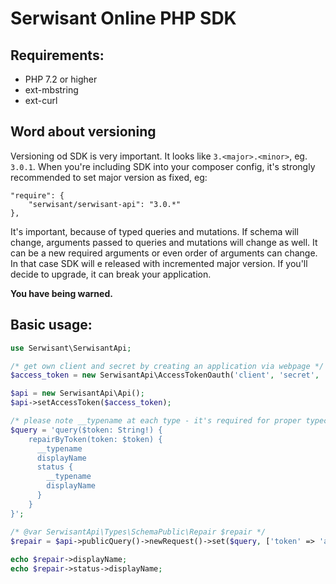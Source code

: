 # Serwisant Online PHP SDK

## Requirements:

* PHP 7.2 or higher
* ext-mbstring
* ext-curl

## Word about versioning

Versioning od SDK is very important. It looks like `3.<major>.<minor>`, eg. `3.0.1`.
When you're including SDK into your composer config, it's strongly recommended to set major version as fixed, eg:
```
"require": {
    "serwisant/serwisant-api": "3.0.*"
},
```  
It's important, because of typed queries and mutations. If schema will change, arguments passed to 
queries and mutations will change as well. It can be a new required arguments or even order of arguments can change.
In that case SDK will e released with incremented major version. If you'll decide to upgrade, it can break your application.

**You have being warned.**

## Basic usage:

```php
use Serwisant\SerwisantApi;

/* get own client and secret by creating an application via webpage */
$access_token = new SerwisantApi\AccessTokenOauth('client', 'secret', 'public');

$api = new SerwisantApi\Api();
$api->setAccessToken($access_token);

/* please note __typename at each type - it's required for proper typecast */
$query = 'query($token: String!) {
    repairByToken(token: $token) {
      __typename
      displayName
      status {
        __typename
        displayName
      }
    }
}';

/* @var SerwisantApi\Types\SchemaPublic\Repair $repair */
$repair = $api->publicQuery()->newRequest()->set($query, ['token' => 'abc-def'])->execute()->fetch();
 
echo $repair->displayName;
echo $repair->status->displayName;
```
